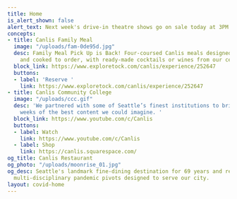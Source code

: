 ```yaml
---
title: Home
is_alert_shown: false
alert_text: Next week's drive-in theatre shows go on sale today at 3PM!
concepts:
- title: Canlis Family Meal
  image: "/uploads/fam-0de95d.jpg"
  desc: Family Meal Pick Up is Back! Four-coursed Canlis meals designed for the home
    and cooked to order, with ready-made cocktails or wines from our cellar.
  block_link: https://www.exploretock.com/canlis/experience/252647
  buttons:
  - label: 'Reserve '
    link: https://www.exploretock.com/canlis/experience/252647
- title: Canlis Community College
  image: "/uploads/ccc.gif"
  desc: 'We partnered with some of Seattle’s finest institutions to bring you seven
    weeks of the best content we could imagine. '
  block_link: https://www.youtube.com/c/Canlis
  buttons:
  - label: Watch
    link: https://www.youtube.com/c/Canlis
  - label: Shop
    link: https://canlis.squarespace.com/
og_title: Canlis Restaurant
og_photo: "/uploads/moonrise_01.jpg"
og_desc: Seattle's landmark fine-dining destination for 69 years and recent home to
  multi-disciplinary pandemic pivots designed to serve our city.
layout: covid-home
---
```


